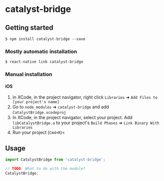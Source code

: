 # catalyst-bridge

## Getting started

`$ npm install catalyst-bridge --save`

### Mostly automatic installation

`$ react-native link catalyst-bridge`

### Manual installation


#### iOS

1. In XCode, in the project navigator, right click `Libraries` ➜ `Add Files to [your project's name]`
2. Go to `node_modules` ➜ `catalyst-bridge` and add `CatalystBridge.xcodeproj`
3. In XCode, in the project navigator, select your project. Add `libCatalystBridge.a` to your project's `Build Phases` ➜ `Link Binary With Libraries`
4. Run your project (`Cmd+R`)<

## Usage
```javascript
import CatalystBridge from 'catalyst-bridge';

// TODO: What to do with the module?
CatalystBridge;
```
